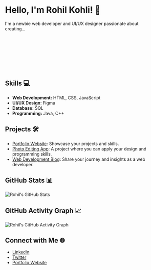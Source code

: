 <div>
    <h1>Hello, I'm Rohil Kohli! 👋</h1>
    <p>I'm a newbie web developer and UI/UX designer passionate about creating...</p>
</div>
<div style="animation: fadeInUp 2s ease-in-out;">
    <h1>Hello, I'm Rohil Kohli! 👋</h1>
    <p>I'm a newbie web developer and UI/UX designer passionate about creating...</p>
</div>

<style>
    @keyframes fadeInUp {
        from {
            opacity: 0;
            transform: translateY(20px);
        }
        to {
            opacity: 1;
            transform: translateY(0);
        }
    }
</style>


## Skills 💻
- **Web Development:** HTML, CSS, JavaScript
- **UI/UX Design:** Figma
- **Database:** SQL
- **Programming:** Java, C++

## Projects 🛠️
- [Portfolio Website](https://www.yourportfolio.com): Showcase your projects and skills.
- [Photo Editing App](link-to-photo-app): A project where you can apply your design and programming skills.
- [Web Development Blog](link-to-blog): Share your journey and insights as a web developer.

## GitHub Stats 📊
![Rohil's GitHub Stats](https://github-readme-stats.vercel.app/api?username=ramramji001&show_icons=true&hide=issues)

## GitHub Activity Graph 📈
![Rohil's GitHub Activity Graph](https://activity-graph.herokuapp.com/graph?username=ramramji001)

## Connect with Me 🌐
- [LinkedIn](https://www.linkedin.com/in/rohilkohli/)
- [Twitter](https://twitter.com/rohilkohli)
- [Portfolio Website](https://www.yourportfolio.com)
